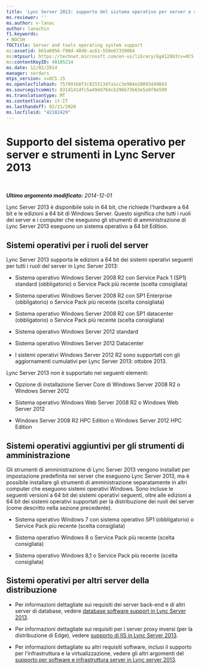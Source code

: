 ```yaml
---
title: 'Lync Server 2013: supporto del sistema operativo per server e strumenti'
ms.reviewer: ''
ms.author: v-lanac
author: lanachin
f1.keywords:
- NOCSH
TOCTitle: Server and tools operating system support
ms:assetid: b65a0956-f90d-48d0-ac61-558e67339084
ms:mtpsurl: https://technet.microsoft.com/en-us/library/Gg412883(v=OCS.15)
ms:contentKeyID: 48185214
ms.date: 12/02/2014
manager: serdars
mtps_version: v=OCS.15
ms.openlocfilehash: 757091b8f3c8155134fa1cc3e984e28093d49843
ms.sourcegitcommit: 831d141dfc5a49dd764cb296b73b63e5a9f8e599
ms.translationtype: MT
ms.contentlocale: it-IT
ms.lasthandoff: 02/21/2020
ms.locfileid: "42182429"
---
```

<div data-xmlns="http://www.w3.org/1999/xhtml">

<div class="topic" data-xmlns="http://www.w3.org/1999/xhtml" data-msxsl="urn:schemas-microsoft-com:xslt" data-cs="https://msdn.microsoft.com/">

<div data-asp="https://msdn2.microsoft.com/asp">

# <a name="server-and-tools-operating-system-support-in-lync-server-2013"></a>Supporto del sistema operativo per server e strumenti in Lync Server 2013

</div>

<div id="mainSection">

<div id="mainBody">

<span> </span>

_**Ultimo argomento modificato:** 2014-12-01_

Lync Server 2013 è disponibile solo in 64 bit, che richiede l'hardware a 64 bit e le edizioni a 64 bit di Windows Server. Questo significa che tutti i ruoli del server e i computer che eseguono gli strumenti di amministrazione di Lync Server 2013 eseguono un sistema operativo a 64 bit Edition.

<div>

## <a name="operating-systems-for-server-roles"></a>Sistemi operativi per i ruoli del server

Lync Server 2013 supporta le edizioni a 64 bit dei sistemi operativi seguenti per tutti i ruoli del server in Lync Server 2013:

  - Sistema operativo Windows Server 2008 R2 con Service Pack 1 (SP1) standard (obbligatorio) o Service Pack più recente (scelta consigliata)

  - Sistema operativo Windows Server 2008 R2 con SP1 Enterprise (obbligatorio) o Service Pack più recente (scelta consigliata)

  - Sistema operativo Windows Server 2008 R2 con SP1 datacenter (obbligatorio) o Service Pack più recente (scelta consigliata)

  - Sistema operativo Windows Server 2012 standard

  - Sistema operativo Windows Server 2012 Datacenter

  - I sistemi operativi Windows Server 2012 R2 sono supportati con gli aggiornamenti cumulativi per Lync Server 2013: ottobre 2013.

Lync Server 2013 non è supportato nei seguenti elementi:

  - Opzione di installazione Server Core di Windows Server 2008 R2 o Windows Server 2012

  - Sistema operativo Windows Web Server 2008 R2 o Windows Web Server 2012

  - Windows Server 2008 R2 HPC Edition o Windows Server 2012 HPC Edition

</div>

<div>

## <a name="additional-operating-systems-for-administrative-tools"></a>Sistemi operativi aggiuntivi per gli strumenti di amministrazione

Gli strumenti di amministrazione di Lync Server 2013 vengono installati per impostazione predefinita nei server che eseguono Lync Server 2013, ma è possibile installare gli strumenti di amministrazione separatamente in altri computer che eseguono sistemi operativi Windows. Sono incluse le seguenti versioni a 64 bit dei sistemi operativi seguenti, oltre alle edizioni a 64 bit dei sistemi operativi supportati per la distribuzione dei ruoli del server (come descritto nella sezione precedente).

  - Sistema operativo Windows 7 con sistema operativo SP1 (obbligatorio) o Service Pack più recente (scelta consigliata)

  - Sistema operativo Windows 8 o Service Pack più recente (scelta consigliata)

  - Sistema operativo Windows 8,1 o Service Pack più recente (scelta consigliata)

</div>

<div>

## <a name="operating-systems-for-other-servers-in-your-deployment"></a>Sistemi operativi per altri server della distribuzione

  - Per informazioni dettagliate sui requisiti dei server back-end e di altri server di database, vedere [database software support in Lync Server 2013](lync-server-2013-database-software-support.md).

  - Per informazioni dettagliate sui requisiti per i server proxy inversi (per la distribuzione di Edge), vedere [supporto di IIS in Lync Server 2013](lync-server-2013-iis-support.md).

  - Per informazioni dettagliate su altri requisiti software, inclusi il supporto per l'infrastruttura e la virtualizzazione, vedere gli altri argomenti del [supporto per software e infrastruttura server in Lync server 2013](lync-server-2013-server-software-and-infrastructure-support.md).

</div>

</div>

<span> </span>

</div>

</div>

</div>

